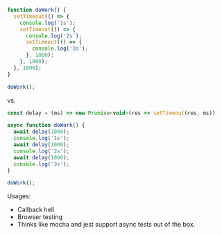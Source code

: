 ```js
function doWork() {
  setTimeout(() => {
    console.log('1s');
    setTimeout(() => {
      console.log('2s');
      setTimeout(() => {
        console.log('3s');
      }, 1000);
    }, 1000);
  }, 1000);
}

doWork();
```
vs. 
```js
const delay = (ms) => new Promise<void>(res => setTimeout(res, ms))

async function doWork() {
  await delay(1000);
  console.log('1s');
  await delay(1000);
  console.log('2s');
  await delay(1000);
  console.log('3s');
}

doWork();
```
Usages: 
* Callback hell
* Browser testing 
* Thinks like mocha and jest support async tests out of the box.